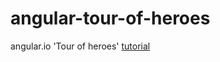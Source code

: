 # angular-tour-of-heroes

angular.io 'Tour of heroes' [tutorial](https://angular.io/docs/ts/latest/tutorial/)

